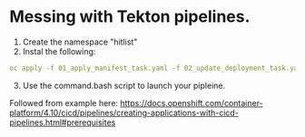 # Messing with Tekton pipelines.
1. Create the namespace "hitlist"
2. Instal the following:
```yaml
oc apply -f 01_apply_manifest_task.yaml -f 02_update_deployment_task.yaml
```
3.  Use the command.bash script to launch your pipleine.

Followed from example here: https://docs.openshift.com/container-platform/4.10/cicd/pipelines/creating-applications-with-cicd-pipelines.html#prerequisites
